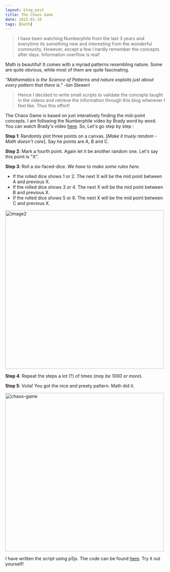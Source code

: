 ```yaml
---
layout: blog_post
title: The Chaos Game
date: 2022-01-16 
tags: [math]
---
```


>I have been watching Numberphile from the last 3 years and everytime its something new and interesting from the wonderful community, However, except a few I hardly remember the concepts after days. Information overflow is real!

<!--more-->
Math is beautiful! It comes with a myriad patterns resembling nature. Some are quite obvious, while most of them are quite fascinating.

*"Mathematics is the Science of Patterns and nature exploits just about every pattern that there is."*
-*Ian Stewert*

>Hence I decided to write small scripts to validate the concepts taught in the videos and retrieve the information through this blog whenever I feel like. Thus this effort!


The Chaos Game is based on just interatively finding the mid-point concepts. I am following the Numberphile video by Brady word by word. You can watch Brady's video [here](https://www.youtube.com/watch?v=kbKtFN71Lfs). So, Let's go step by step :

**Step 1**: Randomly plot three points on a canvas. [*Make it truely random - Math doesn't care*]. Say he points are A, B and C.

**Step 2**: Mark a fourth point. Again let it be another random one. Let's say this point is "X".

**Step 3**: Roll a six-faced-dice.
*We have to make some rules here.*

- If the rolled dice shows 1 or 2. The next X will be the mid point between A and previous X.
- If the rolled dice shows 3 or 4. The next X will be the mid point between B and previous X.
- If the rolled dice shows 5 or 6. The next X will be the mid point between C and previous X.

<img class ="blog-inline-image" src="{{ site.baseurl }}/assets/images/chaos-game/image2.png" alt="image2" width='500'/>


**Step 4**: Repeat the steps a lot (?) of times (*may be 1000 or more*).

**Step 5**: Voila! You got the nice and preety pattern. Math did it.

<img class ="blog-inline-image" src="{{ site.baseurl }}/assets/images/chaos-game/chaos.gif" alt="chaos-game" width='500'/>

I have written the script using p5js. The code can be found [here](https://github.com/ReboreExplore/Math-and-Patterns/tree/master/Chaos%20Game). Try it out yourself!